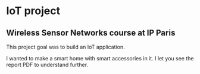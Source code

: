 # IoT project
## Wireless Sensor Networks course at IP Paris

This project goal was to build an IoT application.

I wanted to make a smart home with smart accessories in it. I let you see the report PDF to understand further.
